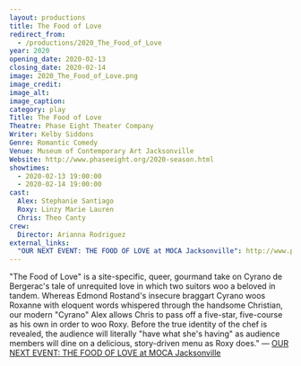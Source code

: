 ```yaml
---
layout: productions
title: The Food of Love
redirect_from:
  - /productions/2020_The_Food_of_Love
year: 2020
opening_date: 2020-02-13
closing_date: 2020-02-14
image: 2020_The_Food_of_Love.png
image_credit: 
image_alt:
image_caption:
category: play
Title: The Food of Love
Theatre: Phase Eight Theater Company
Writer: Kelby Siddons
Genre: Romantic Comedy
Venue: Museum of Contemporary Art Jacksonville
Website: http://www.phaseeight.org/2020-season.html
showtimes: 
  - 2020-02-13 19:00:00
  - 2020-02-14 19:00:00
cast:
  Alex: Stephanie Santiago
  Roxy: Linzy Marie Lauren
  Chris: Theo Canty
crew:
  Director: Arianna Rodriguez
external_links:
  "OUR NEXT EVENT: THE FOOD OF LOVE at MOCA Jacksonville": http://www.phaseeight.org/2020-season.html
---
```

"The Food of Love" is a site-specific, queer, gourmand take on Cyrano de Bergerac's tale of unrequited love in which two suitors woo a beloved in tandem. Whereas Edmond Rostand's insecure braggart Cyrano woos Roxanne with eloquent words whispered through the handsome Christian, our modern "Cyrano" Alex allows Chris to pass off a five-star, five-course as his own in order to woo Roxy. Before the true identity of the chef is revealed, the audience will literally "have what she's having" as audience members will dine on a delicious, story-driven menu as Roxy does." — [OUR NEXT EVENT: THE FOOD OF LOVE at MOCA Jacksonville](http://www.phaseeight.org/2020-season.html)
